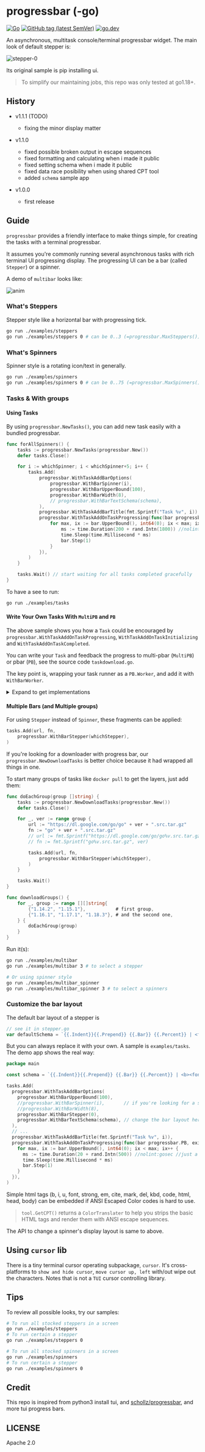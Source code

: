 # progressbar (-go)

[![Go](https://github.com/hedzr/progressbar/actions/workflows/go.yml/badge.svg)](https://github.com/hedzr/progressbar/actions/workflows/go.yml)
[![GitHub tag (latest SemVer)](https://img.shields.io/github/tag/hedzr/progressbar.svg?label=release)](https://github.com/hedzr/progressbar/releases)
[![go.dev](https://img.shields.io/badge/go-dev-green)](https://pkg.go.dev/github.com/hedzr/progressbar)

An asynchronous, multitask console/terminal progressbar widget. The main look of default stepper is:

![stepper-0](https://github.com/hzimg/blog-pics/blob/master/Picsee/stepper-0.mov.webp?raw=true)

Its original sample is pip installing ui.

> To simplify our maintaining jobs, this repo was only tested at go1.18+.

## History

- v1.1.1 (TODO)
  - fixing the minor display matter

- v1.1.0
  - fixed possible broken output in escape sequences
  - fixed formatting and calculating when i made it public
  - fixed setting schema when i made it public
  - fixed data race posibility when using shared CPT tool
  - added `schema` sample app

- v1.0.0
  - first release

## Guide

`progressbar` provides a friendly interface to make things simple,
for creating the tasks with a terminal progressbar.

It assumes you're commonly running several asynchronous tasks with
rich terminal UI progressing display. The progressing UI can
be a bar (called `Stepper`) or a spinner.

A demo of `multibar` looks like:

![anim](https://github.com/hzimg/blog-pics/blob/master/Picsee/Screen%20Recording%202023-01-20%20at%2018.52.29.webp?raw=true)

### What's Steppers

Stepper style like a horizontal bar with progressing tick.

```bash
go run ./examples/steppers
go run ./examples/steppers 0 # can be 0..3 (=progressbar.MaxSteppers())
```

### What's Spinners

Spinner style is a rotating icon/text in generally.

```bash
go run ./examples/spinners
go run ./examples/spinners 0 # can be 0..75 (=progressbar.MaxSpinners())
```

### Tasks & With groups

#### Using Tasks

By using `progressbar.NewTasks()`, you can add new task easily
with a bundled progressbar.

```go
func forAllSpinners() {
	tasks := progressbar.NewTasks(progressbar.New())
	defer tasks.Close()

	for i := whichSpinner; i < whichSpinner+5; i++ {
		tasks.Add(
			progressbar.WithTaskAddBarOptions(
				progressbar.WithBarSpinner(i),
				progressbar.WithBarUpperBound(100),
				progressbar.WithBarWidth(8),
				// progressbar.WithBarTextSchema(schema),
			),
			progressbar.WithTaskAddBarTitle(fmt.Sprintf("Task %v", i)),
			progressbar.WithTaskAddOnTaskProgressing(func(bar progressbar.PB, exitCh <-chan struct{}) {
				for max, ix := bar.UpperBound(), int64(0); ix < max; ix++ {
					ms := time.Duration(200 + rand.Intn(1800)) //nolint:gosec //just a demo
					time.Sleep(time.Millisecond * ms)
					bar.Step(1)
				}
			}),
		)
	}

	tasks.Wait() // start waiting for all tasks completed gracefully
}
```

To have a see to run:

```bash
go run ./examples/tasks
```

#### Write Your Own Tasks With `MultiPB` and `PB`

The above sample shows you how a `Task` could be encouraged by
`progressbar.WithTaskAddOnTaskProgressing`, `WithTaskAddOnTaskInitializing`
and `WithTaskAddOnTaskCompleted`.

You can write your `Task` and feedback the progress to multi-pbar (`MultiPB`)
or pbar (`PB`), see the source code `taskdownload.go`.

The key point is, wrapping your task runner as a `PB.Worker`, and
add it with `WithBarWorker`.

<details>
<summary> Expand to get implementations </summary>

```go
func (s *DownloadTasks) Add(url, filename string, opts ...Opt) {
	task := new(aTask)
	task.wg = &s.wg
	task.url = url
	task.fn = filename

	var o []Opt
	o = append(o,
		WithBarWorker(task.doWorker),
		WithBarOnCompleted(task.onCompleted),
		WithBarOnStart(task.onStart),
	)
	o = append(o, opts...)

	s.bar.Add(
		100,
		task.fn, // fmt.Sprintf("downloading %v", s.fn),
		// // WithBarSpinner(14),
		// // WithBarStepper(3),
		// WithBarStepper(0),
		// WithBarWorker(s.doWorker),
		// WithBarOnCompleted(s.onCompleted),
		// WithBarOnStart(s.onStart),
		o...,
	)

	s.wg.Add(1)
}

func (s *aTask) doWorker(bar PB, exitCh <-chan struct{}) {
	// _, _ = io.Copy(s.w, s.resp.Body)

	for {
		n, err := s.resp.Body.Read(s.buf)
		if err != nil && !errors.Is(err, io.EOF) {
			log.Printf("Error: %v", err)
			return
		}
		if n == 0 {
			break
		}

		if _, err = s.w.Write(s.buf[:n]); err != nil {
			log.Printf("Error: %v", err)
			return
		}

		select {
		case <-exitCh:
			return
		default: // avoid block at <-exitCh
		}

		// time.Sleep(time.Millisecond * 100)
	}
}

func (s *aTask) onCompleted(bar PB) {
	wg := s.wg
	s.wg = nil
	wg.Done()
	atomic.AddInt32(&s.doneCount, 1)
}

func (s *aTask) onStart(bar PB) {
	if s.req == nil {
		var err error
		s.req, err = http.NewRequest("GET", s.url, nil) //nolint:gocritic
		if err != nil {
			log.Printf("Error: %v", err)
		}
		s.f, err = os.OpenFile(s.fn, os.O_CREATE|os.O_WRONLY, 0o644)
		if err != nil {
			log.Printf("Error: %v", err)
		}
		s.resp, err = http.DefaultClient.Do(s.req)
		if err != nil {
			log.Printf("Error: %v", err)
		}
		bar.UpdateRange(0, s.resp.ContentLength)

		s.w = io.MultiWriter(s.f, bar)

		const BUFFERSIZE = 4096
		s.buf = make([]byte, BUFFERSIZE)
	}
}
```

</details>

#### Multiple Bars (and Multiple groups)

For using `Stepper` instead of `Spinner`, these fragments can be applied:

```go
tasks.Add(url, fn,
	progressbar.WithBarStepper(whichStepper),
)
```

If you're looking for a downloader with progress bar, our `progressbar.NewDownloadTasks`
is better choice because it had wrapped all things in one.

To start many groups of tasks like `docker pull` to get the layers, just add them:

```go
func doEachGroup(group []string) {
	tasks := progressbar.NewDownloadTasks(progressbar.New())
	defer tasks.Close()

	for _, ver := range group {
		url := "https://dl.google.com/go/go" + ver + ".src.tar.gz"
		fn := "go" + ver + ".src.tar.gz"
		// url := fmt.Sprintf("https://dl.google.com/go/go%v.src.tar.gz", ver)
		// fn := fmt.Sprintf("go%v.src.tar.gz", ver)

		tasks.Add(url, fn,
			progressbar.WithBarStepper(whichStepper),
		)
	}

	tasks.Wait()
}

func downloadGroups() {
	for _, group := range [][]string{
		{"1.14.2", "1.15.1"},           # first group,
		{"1.16.1", "1.17.1", "1.18.3"}, # and the second one,
	} {
		doEachGroup(group)
	}
}
```

Run it(s):

```bash
go run ./examples/multibar
go run ./examples/multibar 3 # to select a stepper

# Or using spinner style
go run ./examples/multibar_spinner
go run ./examples/multibar_spinner 3 # to select a spinners
```

### Customize the bar layout

The default bar layout of a stepper is

```go
// see it in stepper.go
var defaultSchema = `{{.Indent}}{{.Prepend}} {{.Bar}} {{.Percent}} | <font color="green">{{.Title}}</font> | {{.Current}}/{{.Total}} {{.Speed}} {{.Elapsed}} {{.Append}}`
```

But you can always replace it with your own. A sample is `examples/tasks`. The demo app shows the real way:

```go
package main

const schema = `{{.Indent}}{{.Prepend}} {{.Bar}} {{.Percent}} | <b><font color="green">{{.Title}}</font></b> {{.Append}}`

tasks.Add(
  progressbar.WithTaskAddBarOptions(
    progressbar.WithBarUpperBound(100),
    //progressbar.WithBarSpinner(i),       // if you're looking for a spinner instead stepper
    //progressbar.WithBarWidth(8),
    progressbar.WithBarStepper(0),
    progressbar.WithBarTextSchema(schema), // change the bar layout here
  ),
  // ...
  progressbar.WithTaskAddBarTitle(fmt.Sprintf("Task %v", i)),
  progressbar.WithTaskAddOnTaskProgressing(func(bar progressbar.PB, exitCh <-chan struct{}) {
    for max, ix := bar.UpperBound(), int64(0); ix < max; ix++ {
      ms := time.Duration(20 + rand.Intn(500)) //nolint:gosec //just a demo
      time.Sleep(time.Millisecond * ms)
      bar.Step(1)
    }
  }),
)
```

Simple html tags (b, i, u, font, strong, em, cite, mark, del, kbd, code, html, head, body) can be embedded if ANSI Escaped Color codes is hard to use.

> `tool.GetCPT()` returns a `ColorTranslater` to help you strips the
> basic HTML tags and render them with ANSI escape sequences.

The API to change a spinner's display layout is same to above.

## Using `cursor` lib

There is a tiny terminal cursor operating subpackage, `cursor`. It's cross-platforms to `show and hide cursor`, `move cursor up, left` with/out wipe out the characters. Notes that is not a `TUI` cursor controlling library.

## Tips

To review all possible looks, try our samples:

```bash
# To run all stocked steppers in a screen
go run ./examples/steppers
# To run certain a stepper
go run ./examples/steppers 0

# To run all stocked spinners in a screen
go run ./examples/spinners
# To run certain a stepper
go run ./examples/spinners 0
```

## Credit

This repo is inspired from python3 install tui, and
[schollz/progressbar](https://github.com/schollz/progressbar), and more tui progress bars.

## LICENSE

Apache 2.0
